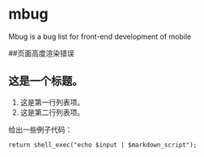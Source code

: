 mbug
====

Mbug is a bug list for front-end development of mobile

##页面高度渲染错误
 ## 这是一个标题。
 
 1.   这是第一行列表项。
 2.   这是第二行列表项。
 
 给出一些例子代码：
 
    return shell_exec("echo $input | $markdown_script");

